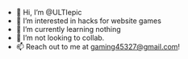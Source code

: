 - 👋 Hi, I’m @ULTIepic
- 👀 I’m interested in hacks for website games
- 🌱 I’m currently learning nothing
- 💞️ I’m not looking to collab.
- 📫 Reach out to me at gaming45327@gmail.com!

<!---
ULTIepic/ULTIepic is a ✨ special ✨ repository because its `README.md` (this file) appears on your GitHub profile.
You can click the Preview link to take a look at your changes.
--->

